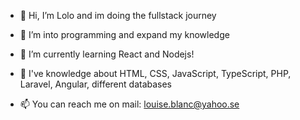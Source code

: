 - 👋 Hi, I’m Lolo and im doing the fullstack journey
  
- 👀 I’m into programming and expand my knowledge 
  
- 🌱 I’m currently learning React and Nodejs!

- 🌱 I've knowledge about HTML, CSS, JavaScript, TypeScript, PHP, Laravel, Angular, different databases

- 📫 You can reach me on mail: louise.blanc@yahoo.se
